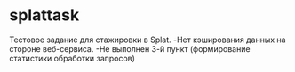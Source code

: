 # splattask
Тестовое задание для стажировки в Splat.
-Нет кэширования данных на стороне веб-сервиса.
-Не выполнен 3-й пункт (формирование статистики обработки запросов)
